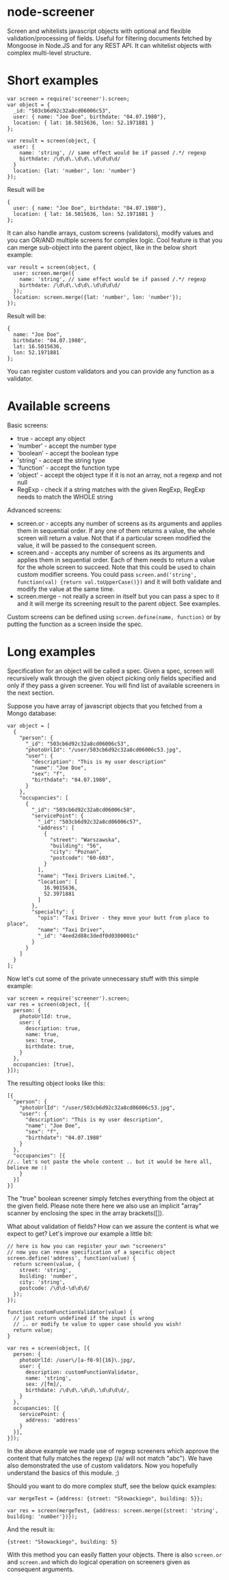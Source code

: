 node-screener
=============

Screen and whitelists javascript objects with optional and flexible validation/processing of fields. Useful for filtering documents fetched by Mongoose in Node.JS and for any REST API. It can whitelist objects with complex multi-level structure.

Short examples
=============

    var screen = require('screener').screen;
    var object = {
      _id: "503cb6d92c32a8cd06006c53",
      user: { name: "Joe Doe", birthdate: "04.07.1980"},
      location: { lat: 16.5015636, lon: 52.1971881 }
    };

    var result = screen(object, {
      user: {
        name: 'string', // same effect would be if passed /.*/ regexp
        birthdate: /\d\d\.\d\d\.\d\d\d\d/
      }
      location: {lat: 'number', lon: 'number'}
    });

Result will be

    {
      user: { name: "Joe Doe", birthdate: "04.07.1980"},
      location: { lat: 16.5015636, lon: 52.1971881 }
    };

It can also handle arrays, custom screens (validators), modify values and you can OR/AND multiple screens for complex logic. Cool feature is that you can merge sub-object into the parent object, like in the below short example:

    var result = screen(object, {
      user: screen.merge({
        name: 'string', // same effect would be if passed /.*/ regexp
        birthdate: /\d\d\.\d\d\.\d\d\d\d/
      });
      location: screen.merge({lat: 'number', lon: 'number'});
    });

Result will be:

    {
      name: "Joe Doe",
      birthdate: "04.07.1980",
      lat: 16.5015636,
      lon: 52.1971881
    };

You can register custom validators and you can provide any function as a validator.

Available screens
=============

Basic screens:

* true - accept any object
* 'number' - accept the number type
* 'boolean' - accept the boolean type
* 'string' - accept the string type
* 'function' - accept the function type
* 'object' - accept the object type if it is not an array, not a regexp and not null
* RegExp - check if a string matches with the given RegExp, RegExp needs to match the WHOLE string

Advanced screens:

* screen.or - accepts any number of screens as its arguments and applies them in sequential order. If any one of them returns a value, the whole screen will return a value. Not that if a particular screen modified the value, it will be passed to the consequent screen.
* screen.and - accepts any number of screens as its arguments and applies them in sequential order. Each of them needs to return a value for the whole screen to succeed. Note that this could be used to chain custom modifier screens. You could pass `screen.and('string', function(val) {return val.toUpperCase()})` and it will both validate and modify the value at the same time.
* screen.merge - not really a screen in itself but you can pass a spec to it and it will merge its screening result to the parent object. See examples.

Custom screens can be defined using `screen.define(name, function)` or by putting the function as a screen inside the spec.

Long examples
=============

Specification for an object will be called a spec. Given a spec, screen will recursively
walk through the given object picking only fields specified and only if they pass
a given screener. You will find list of available screeners in the next section.

Suppose you have array of javascript objects that you fetched from a Mongo database:

    var object = [
      {
        "person": {
          "_id": "503cb6d92c32a8cd06006c53",
          "photoUrlId": "/user/503cb6d92c32a8cd06006c53.jpg",
          "user": {
            "description": "This is my user description"
            "name": "Joe Doe",
            "sex": "f",
            "birthdate": "04.07.1980",
          }
        },
        "occupancies": [
          {
            "_id": "503cb6d92c32a8cd06006c58",
            "servicePoint": {
              "_id": "503cb6d92c32a8cd06006c57",
              "address": [
                {
                  "street": "Warszawska",
                  "building": "56",
                  "city": "Poznań",
                  "postcode": "60-603",
                }
              ],
              "name": "Texi Drivers Limited.",
              "location": [
                16.9015636,
                52.3971881
              ]
            },
            "specialty": {
              "opis": "Taxi Driver - they move your butt from place to place",
              "name": "Taxi Driver",
              "_id": "4eed2d88c3dedf0d0300001c"
            }
          }
        ]
      }
    ];

Now let's cut some of the private unnecessary stuff with this simple example:

    var screen = require('screener').screen;
    var res = screen(object, [{
      person: {
        photoUrlId: true,
        user: {
          description: true,
          name: true,
          sex: true,
          birthdate: true,
        }
      },
      occupancies: [true],
    }]);

The resulting object looks like this:

    [{
      "person": {
        "photoUrlId": "/user/503cb6d92c32a8cd06006c53.jpg",
        "user": {
          "description": "This is my user description",
          "name": "Joe Doe",
          "sex": "f",
          "birthdate": "04.07.1980"
        }
      },
      "occupancies": [{
    //.. let's not paste the whole content .. but it would be here all, believe me :)
        }
      }]
    }]

The "true" boolean screener simply fetches everything from the object at the given field.
Please note there here we also use an implicit "array" scanner by enclosing the spec in the array brackets([]).

What about validation of fields? How can we assure the content is what we expect to get?
Let's improve our example a little bit:
  
    // here is how you can register your own "screeners"
    // now you can reuse specification of a specific object
    screen.define('address', function(value) {
      return screen(value, {
        street: 'string',
        building: 'number',
        city: 'string',
        postcode: /\d\d-\d\d\d/
      });
    });
  
    function customFunctionValidator(value) {
      // just return undefined if the input is wrong
      // .. or modify te value to upper case should you wish!
      return value;
    }
  
    var res = screen(object, [{
      person: {
        photoUrlId: /user\/[a-f0-9]{16}\.jpg/,
        user: {
          description: customFunctionValidator,
          name: 'string',
          sex: /[fm]/,
          birthdate: /\d\d\.\d\d\.\d\d\d\d/,
        }
      },
      occupancies: [{
        servicePoint: {
          address: 'address'
        }
      }],
    }]);

In the above example we made use of regexp screeners which approve the content that fully matches the regexp (/a/ will not match "abc"). We have also demonstrated the use of custom validators. Now you hopefully understand the basics of this module. ;)

Should you want to do more complex stuff, see the below quick examples:

    var mergeTest = {address: {street: "Słowackiego", building: 5}};
  
    var res = screen(mergeTest, {address: screen.merge({street: 'string', building: 'number'})});

And the result is:

    {street: "Słowackiego", building: 5}

With this method you can easily flatten your objects. There is also `screen.or` and `screen.and` which do logical operation on screeners given as consequent arguments.